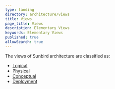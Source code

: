 ```yaml
---
type: landing
directory: architecture/views
title: Views
page_title: Views
description: Elementary Views
keywords: Elementary Views
published: true
allowSearch: true
---
```



The views of Sunbird architecture are classified as: 

- [Logical](../logical)
- [Physical](../physical)
- [Conceptual](../conceptual)
- [Deployment](../deployment)
